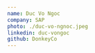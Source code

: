 ```yaml
---
name: Duc Vo Ngoc
company: SAP
photo: ./duc-vo-ngnoc.jpeg
linkedin: duc-vongoc
github: DonkeyCo
---
```

